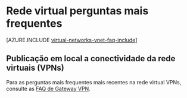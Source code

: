 <properties 
   pageTitle="Rede virtual perguntas mais frequentes"
   description="Azure rede virtual (VNet) perguntas mais frequentes"
   services="virtual-network"
   documentationCenter="na"
   authors="jimdial"
   manager="carmonm"
   editor="tysonn" />
<tags 
   ms.service="virtual-network"
   ms.devlang="na"
   ms.topic="article"
   ms.tgt_pltfrm="na"
   ms.workload="infrastructure-services"
   ms.date="03/15/2016"
   ms.author="jdial" />

# <a name="virtual-network-faq"></a>Rede virtual perguntas mais frequentes

[AZURE.INCLUDE [virtual-networks-vnet-faq-include](../../includes/virtual-networks-vnet-faq-include.md)]

## <a name="virtual-network-cross-premises-connectivity-vpns"></a>Publicação em local a conectividade da rede virtuais (VPNs)

Para as perguntas mais frequentes mais recentes na rede virtual VPNs, consulte as [FAQ de Gateway VPN](../vpn-gateway/vpn-gateway-vpn-faq.md).
